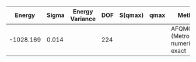 | Energy    | Sigma | Energy Variance | DOF | S(qmax) | qmax | Method                                | Data Repository |
|-----------|-------|-----------------|-----|---------|------|---------------------------------------|-----------------|
| -1028.169 | 0.014 |                 | 224 |         |      | AFQMC (Metropolis), numerically exact |                 |
